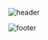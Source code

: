 ![header](https://capsule-render.vercel.app/api?type=wave&color=gradient&height=300)

![footer](https://capsule-render.vercel.app/api?type=wave&color=gradient&height=300&section=footer)
